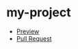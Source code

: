 # my-project
- [Preview](https://igor-kashchenko.github.io/my-project/)
- [Pull Request](https://github.com/igor-kashchenko/my-project/pull/1)